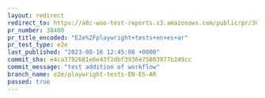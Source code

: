 ```yaml
---
layout: redirect
redirect_to: https://a8c-woo-test-reports.s3.amazonaws.com/public/pr/38400/e2e/index.html
pr_number: 38400
pr_title_encoded: "E2e%2Fplaywright+tests+en+es+ar"
pr_test_type: e2e
last_published: "2023-08-16 12:45:08 +0000"
commit_sha: e4ca3792681e6e43f2dbf3936e75803977b249cc
commit_message: "test addition of workflow"
branch_name: e2e/playwright-tests-EN-ES-AR
passed: true
---
```

